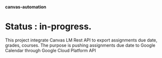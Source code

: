 #### canvas-automation
# Status : in-progress.
This project integrate Canvas LM Rest API to export assignments due date, grades, courses.
The purpose is pushing assignments due date to Google Calendar through Google Cloud Platform API

